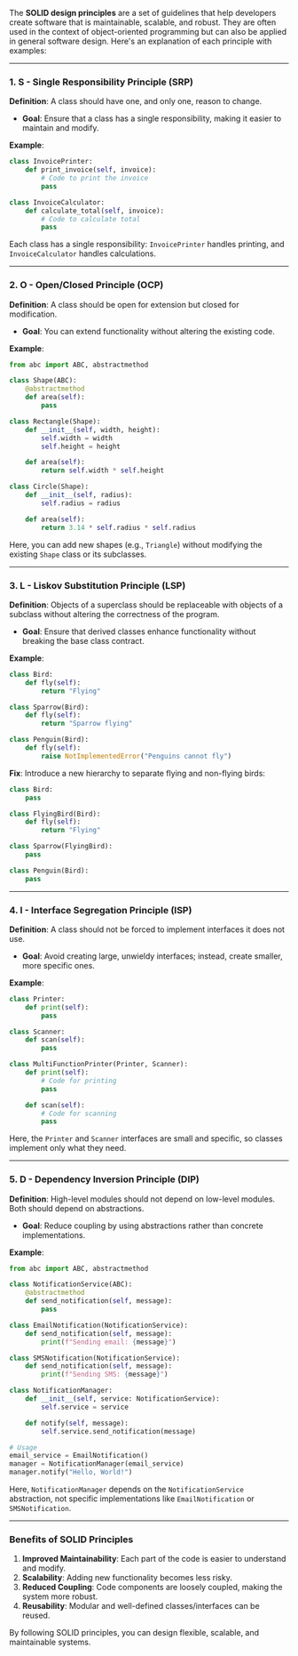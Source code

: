 The **SOLID design principles** are a set of guidelines that help developers create software that is maintainable, scalable, and robust. They are often used in the context of object-oriented programming but can also be applied in general software design. Here's an explanation of each principle with examples:

---

### 1. **S - Single Responsibility Principle (SRP)**  
**Definition**: A class should have one, and only one, reason to change.  
- **Goal**: Ensure that a class has a single responsibility, making it easier to maintain and modify.  

**Example**:  
```python
class InvoicePrinter:
    def print_invoice(self, invoice):
        # Code to print the invoice
        pass

class InvoiceCalculator:
    def calculate_total(self, invoice):
        # Code to calculate total
        pass
```
Each class has a single responsibility: `InvoicePrinter` handles printing, and `InvoiceCalculator` handles calculations.

---

### 2. **O - Open/Closed Principle (OCP)**  
**Definition**: A class should be open for extension but closed for modification.  
- **Goal**: You can extend functionality without altering the existing code.  

**Example**:  
```python
from abc import ABC, abstractmethod

class Shape(ABC):
    @abstractmethod
    def area(self):
        pass

class Rectangle(Shape):
    def __init__(self, width, height):
        self.width = width
        self.height = height

    def area(self):
        return self.width * self.height

class Circle(Shape):
    def __init__(self, radius):
        self.radius = radius

    def area(self):
        return 3.14 * self.radius * self.radius
```
Here, you can add new shapes (e.g., `Triangle`) without modifying the existing `Shape` class or its subclasses.

---

### 3. **L - Liskov Substitution Principle (LSP)**  
**Definition**: Objects of a superclass should be replaceable with objects of a subclass without altering the correctness of the program.  
- **Goal**: Ensure that derived classes enhance functionality without breaking the base class contract.  

**Example**:  
```python
class Bird:
    def fly(self):
        return "Flying"

class Sparrow(Bird):
    def fly(self):
        return "Sparrow flying"

class Penguin(Bird):
    def fly(self):
        raise NotImplementedError("Penguins cannot fly")
```
**Fix**: Introduce a new hierarchy to separate flying and non-flying birds:
```python
class Bird:
    pass

class FlyingBird(Bird):
    def fly(self):
        return "Flying"

class Sparrow(FlyingBird):
    pass

class Penguin(Bird):
    pass
```

---

### 4. **I - Interface Segregation Principle (ISP)**  
**Definition**: A class should not be forced to implement interfaces it does not use.  
- **Goal**: Avoid creating large, unwieldy interfaces; instead, create smaller, more specific ones.  

**Example**:  
```python
class Printer:
    def print(self):
        pass

class Scanner:
    def scan(self):
        pass

class MultiFunctionPrinter(Printer, Scanner):
    def print(self):
        # Code for printing
        pass

    def scan(self):
        # Code for scanning
        pass
```
Here, the `Printer` and `Scanner` interfaces are small and specific, so classes implement only what they need.

---

### 5. **D - Dependency Inversion Principle (DIP)**  
**Definition**: High-level modules should not depend on low-level modules. Both should depend on abstractions.  
- **Goal**: Reduce coupling by using abstractions rather than concrete implementations.  

**Example**:  
```python
from abc import ABC, abstractmethod

class NotificationService(ABC):
    @abstractmethod
    def send_notification(self, message):
        pass

class EmailNotification(NotificationService):
    def send_notification(self, message):
        print(f"Sending email: {message}")

class SMSNotification(NotificationService):
    def send_notification(self, message):
        print(f"Sending SMS: {message}")

class NotificationManager:
    def __init__(self, service: NotificationService):
        self.service = service

    def notify(self, message):
        self.service.send_notification(message)

# Usage
email_service = EmailNotification()
manager = NotificationManager(email_service)
manager.notify("Hello, World!")
```
Here, `NotificationManager` depends on the `NotificationService` abstraction, not specific implementations like `EmailNotification` or `SMSNotification`.

---

### Benefits of SOLID Principles
1. **Improved Maintainability**: Each part of the code is easier to understand and modify.
2. **Scalability**: Adding new functionality becomes less risky.
3. **Reduced Coupling**: Code components are loosely coupled, making the system more robust.
4. **Reusability**: Modular and well-defined classes/interfaces can be reused.

By following SOLID principles, you can design flexible, scalable, and maintainable systems.
